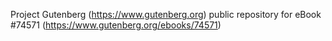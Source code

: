 Project Gutenberg (https://www.gutenberg.org) public repository for
eBook #74571 (https://www.gutenberg.org/ebooks/74571)
